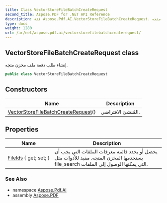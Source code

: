 ```yaml
---
title: Class VectorStoreFileBatchCreateRequest
second_title: Aspose.PDF for .NET API Reference
description: فئة Aspose.Pdf.AI.VectorStoreFileBatchCreateRequest. إنشاء طلب دفعة ملف مخزن متجه
type: docs
weight: 1280
url: /ar/net/aspose.pdf.ai/vectorstorefilebatchcreaterequest/
---
```

## VectorStoreFileBatchCreateRequest class

إنشاء طلب دفعة ملف مخزن متجه.

```csharp
public class VectorStoreFileBatchCreateRequest
```

## Constructors

| Name | Description |
| --- | --- |
| [VectorStoreFileBatchCreateRequest](vectorstorefilebatchcreaterequest/)() | المُنشئ الافتراضي. |

## Properties

| Name | Description |
| --- | --- |
| [FileIds](../../aspose.pdf.ai/vectorstorefilebatchcreaterequest/fileids/) { get; set; } | يحصل أو يحدد قائمة معرفات الملفات التي يجب أن يستخدمها المخزن المتجه. مفيد للأدوات مثل file_search التي يمكنها الوصول إلى الملفات. |

### See Also

* namespace [Aspose.Pdf.AI](../../aspose.pdf.ai/)
* assembly [Aspose.PDF](../../)